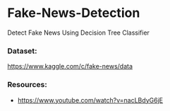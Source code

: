 # Fake-News-Detection
Detect Fake News Using Decision Tree Classifier

### Dataset:
https://www.kaggle.com/c/fake-news/data

### Resources:
- https://www.youtube.com/watch?v=nacLBdyG6jE

